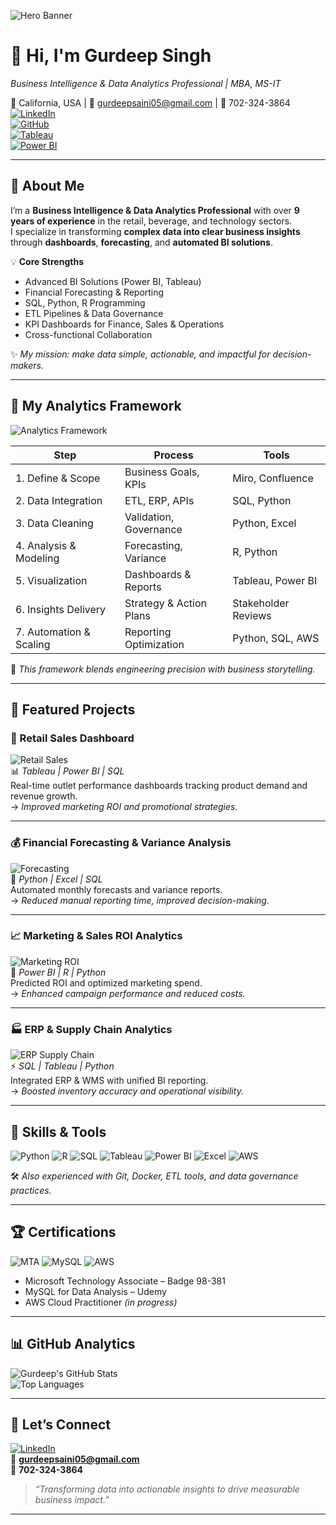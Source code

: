 <!-- 🌟 Gurdeep Singh - BI & Data Analytics Portfolio (Canva Premium Style) -->

![Hero Banner](assets/hero-banner.png)

# 👋 Hi, I'm **Gurdeep Singh**

*Business Intelligence & Data Analytics Professional | MBA, MS-IT*

📍 California, USA | 📧 [gurdeepsaini05@gmail.com](mailto:gurdeepsaini05@gmail.com) | 📱 702-324-3864  
[![LinkedIn](https://img.shields.io/badge/LinkedIn-GurdeepSingh-blue?style=for-the-badge&logo=linkedin)](https://www.linkedin.com/in/gurdeep-singh-analyst/)  
[![GitHub](https://img.shields.io/badge/GitHub-Portfolio-black?style=for-the-badge&logo=github)](https://github.com/GurdeepSinghSaini)  
[![Tableau](https://img.shields.io/badge/Tableau-Visualization-orange?style=for-the-badge&logo=tableau)]()  
[![Power BI](https://img.shields.io/badge/PowerBI-Business%20Intelligence-yellow?style=for-the-badge&logo=microsoft-power-bi)]()

---

## 🌟 About Me

I’m a **Business Intelligence & Data Analytics Professional** with over **9 years of experience** in the retail, beverage, and technology sectors.  
I specialize in transforming **complex data into clear business insights** through **dashboards**, **forecasting**, and **automated BI solutions**.

💡 **Core Strengths**  
- Advanced BI Solutions (Power BI, Tableau)  
- Financial Forecasting & Reporting  
- SQL, Python, R Programming  
- ETL Pipelines & Data Governance  
- KPI Dashboards for Finance, Sales & Operations  
- Cross-functional Collaboration

✨ *My mission: make data simple, actionable, and impactful for decision-makers.*

---

## 🧠 My Analytics Framework

![Analytics Framework](assets/analytics-framework.png)

| Step                        | Process                   | Tools                     |
| --------------------------- | ------------------------- | ------------------------- |
| 1. Define & Scope           | Business Goals, KPIs      | Miro, Confluence          |
| 2. Data Integration         | ETL, ERP, APIs            | SQL, Python               |
| 3. Data Cleaning            | Validation, Governance    | Python, Excel             |
| 4. Analysis & Modeling      | Forecasting, Variance     | R, Python                 |
| 5. Visualization            | Dashboards & Reports      | Tableau, Power BI         |
| 6. Insights Delivery        | Strategy & Action Plans   | Stakeholder Reviews       |
| 7. Automation & Scaling     | Reporting Optimization    | Python, SQL, AWS          |

🧭 *This framework blends engineering precision with business storytelling.*

---

## 🚀 Featured Projects

### 🏪 Retail Sales Dashboard
![Retail Sales](assets/retail-sales.png)  
📊 *Tableau | Power BI | SQL*  
Real-time outlet performance dashboards tracking product demand and revenue growth.  
→ *Improved marketing ROI and promotional strategies.*

---

### 💰 Financial Forecasting & Variance Analysis
![Forecasting](assets/forecasting.png)  
🧮 *Python | Excel | SQL*  
Automated monthly forecasts and variance reports.  
→ *Reduced manual reporting time, improved decision-making.*

---

### 📈 Marketing & Sales ROI Analytics
![Marketing ROI](assets/marketing-roi.png)  
🧠 *Power BI | R | Python*  
Predicted ROI and optimized marketing spend.  
→ *Enhanced campaign performance and reduced costs.*

---

### 🏭 ERP & Supply Chain Analytics
![ERP Supply Chain](assets/erp-supplychain.png)  
⚡ *SQL | Tableau | Python*  
Integrated ERP & WMS with unified BI reporting.  
→ *Boosted inventory accuracy and operational visibility.*

---

## 🧰 Skills & Tools

![Python](https://img.shields.io/badge/Python-3776AB?style=for-the-badge&logo=python&logoColor=white)
![R](https://img.shields.io/badge/R-276DC3?style=for-the-badge&logo=r&logoColor=white)
![SQL](https://img.shields.io/badge/SQL-4479A1?style=for-the-badge&logo=mysql&logoColor=white)
![Tableau](https://img.shields.io/badge/Tableau-E97627?style=for-the-badge&logo=tableau&logoColor=white)
![Power BI](https://img.shields.io/badge/PowerBI-F2C811?style=for-the-badge&logo=microsoft-power-bi&logoColor=black)
![Excel](https://img.shields.io/badge/Excel-217346?style=for-the-badge&logo=microsoft-excel&logoColor=white)
![AWS](https://img.shields.io/badge/AWS-FF9900?style=for-the-badge&logo=amazon-aws&logoColor=white)

🛠 *Also experienced with Git, Docker, ETL tools, and data governance practices.*

---

## 🏆 Certifications

![MTA](assets/mta-badge.png)
![MySQL](assets/mysql-cert.png)
![AWS](assets/aws-cert.png)

- Microsoft Technology Associate – Badge 98-381  
- MySQL for Data Analysis – Udemy  
- AWS Cloud Practitioner *(in progress)*

---

## 📊 GitHub Analytics

![Gurdeep's GitHub Stats](https://github-readme-stats.vercel.app/api?username=GurdeepSinghSaini&show_icons=true&count_private=true&theme=radical)  
![Top Languages](https://github-readme-stats.vercel.app/api/top-langs/?username=GurdeepSinghSaini&layout=compact&theme=radical)

---

## 🤝 Let’s Connect

[![LinkedIn](https://img.shields.io/badge/LinkedIn-GurdeepSingh-blue?style=for-the-badge&logo=linkedin)](https://www.linkedin.com/in/gurdeep-singh-analyst/)  
📧 **[gurdeepsaini05@gmail.com](mailto:gurdeepsaini05@gmail.com)**  
📱 **702-324-3864**

> *“Transforming data into actionable insights to drive measurable business impact.”*

---

<!-- 🪄 Canva Pro Design Tips:
- Save all hero/project/diagram visuals inside `assets/` (e.g., hero-banner.png, retail-sales.png, analytics-framework.png).
- Use Canva to create:
  • Hero Banner with name & icons
  • Analytics Framework diagram
  • Dashboard previews (4 projects)
  • Certification badge images
- Fonts: Montserrat (Headings), Inter (Body)
- Colors: Navy (#0b3d91), Teal (#00a99d), Light Gray (#f5f5f5)
- Export images as PNG with transparent or soft gradient backgrounds.
- Keep it clean, modern, and mobile-friendly.
-->
